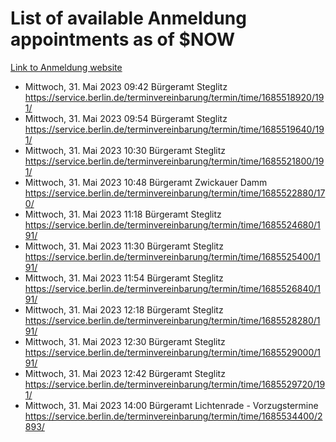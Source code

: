 # List of available Anmeldung appointments as of $NOW
[Link to Anmeldung website](https://service.berlin.de/terminvereinbarung/termin/tag.php?termin=1&anliegen[]=120686&dienstleisterlist=122210,122217,327316,122219,327312,122227,327314,122231,327346,122243,327348,122254,122252,329742,122260,329745,122262,329748,122271,327278,122273,327274,122277,327276,330436,122280,327294,122282,327290,122284,327292,122291,327270,122285,327266,122286,327264,122296,327268,150230,329760,122297,327286,122294,327284,122312,329763,122314,329775,122304,327330,122311,327334,122309,327332,317869,122281,327352,122279,329772,122283,122276,327324,122274,327326,122267,329766,122246,327318,122251,327320,122257,327322,122208,327298,122226,327300&herkunft=http%3A%2F%2Fservice.berlin.de%2Fdienstleistung%2F120686%2F)
- Mittwoch, 31. Mai 2023 09:42 Bürgeramt Steglitz https://service.berlin.de/terminvereinbarung/termin/time/1685518920/191/
- Mittwoch, 31. Mai 2023 09:54 Bürgeramt Steglitz https://service.berlin.de/terminvereinbarung/termin/time/1685519640/191/
- Mittwoch, 31. Mai 2023 10:30 Bürgeramt Steglitz https://service.berlin.de/terminvereinbarung/termin/time/1685521800/191/
- Mittwoch, 31. Mai 2023 10:48 Bürgeramt Zwickauer Damm https://service.berlin.de/terminvereinbarung/termin/time/1685522880/170/
- Mittwoch, 31. Mai 2023 11:18 Bürgeramt Steglitz https://service.berlin.de/terminvereinbarung/termin/time/1685524680/191/
- Mittwoch, 31. Mai 2023 11:30 Bürgeramt Steglitz https://service.berlin.de/terminvereinbarung/termin/time/1685525400/191/
- Mittwoch, 31. Mai 2023 11:54 Bürgeramt Steglitz https://service.berlin.de/terminvereinbarung/termin/time/1685526840/191/
- Mittwoch, 31. Mai 2023 12:18 Bürgeramt Steglitz https://service.berlin.de/terminvereinbarung/termin/time/1685528280/191/
- Mittwoch, 31. Mai 2023 12:30 Bürgeramt Steglitz https://service.berlin.de/terminvereinbarung/termin/time/1685529000/191/
- Mittwoch, 31. Mai 2023 12:42 Bürgeramt Steglitz https://service.berlin.de/terminvereinbarung/termin/time/1685529720/191/
- Mittwoch, 31. Mai 2023 14:00 Bürgeramt Lichtenrade - Vorzugstermine https://service.berlin.de/terminvereinbarung/termin/time/1685534400/2893/

